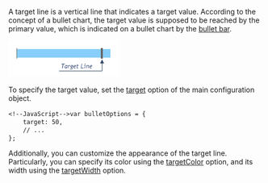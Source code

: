 A target line is a vertical line that indicates a target value. According to the concept of a bullet chart, the target value is supposed to be reached by the primary value, which is indicated on a bullet chart by the [bullet bar](/concepts/20%20Data%20Visualization/10%20Charts/90%20Bullet%20Elements/10%20Bullet%20Bar.md '/Documentation/Guide/Data_Visualization/Charts/Bullet_Elements/#Bullet_Bar').

![DevExtreme ChartJS BulletChart BulletGraph](/images/ChartJS/BulletTargetLine.png)

To specify the target value, set the [target](/api-reference/20%20Data%20Visualization%20Widgets/55%20dxBullet/1%20Configuration/target.md '/Documentation/ApiReference/Data_Visualization_Widgets/dxBullet/Configuration/#target') option of the main configuration object.

	<!--JavaScript-->var bulletOptions = {
		target: 50,
		// ...
	};

Additionally, you can customize the appearance of the target line. Particularly, you can specify its color using the [targetColor](/api-reference/20%20Data%20Visualization%20Widgets/55%20dxBullet/1%20Configuration/targetColor.md '/Documentation/ApiReference/Data_Visualization_Widgets/dxBullet/Configuration/#targetColor') option, and its width using the [targetWidth](/api-reference/20%20Data%20Visualization%20Widgets/55%20dxBullet/1%20Configuration/targetWidth.md '/Documentation/ApiReference/Data_Visualization_Widgets/dxBullet/Configuration/#targetWidth') option.